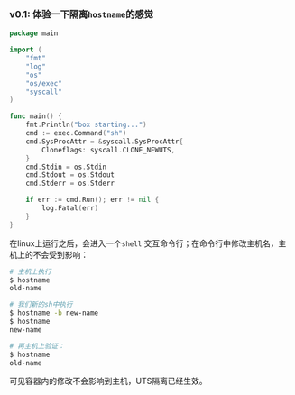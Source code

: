

### v0.1: 体验一下隔离`hostname`的感觉

```go
package main

import (
	"fmt"
	"log"
	"os"
	"os/exec"
	"syscall"
)

func main() {
	fmt.Println("box starting...")
	cmd := exec.Command("sh")
	cmd.SysProcAttr = &syscall.SysProcAttr{
		Cloneflags: syscall.CLONE_NEWUTS,
	}
	cmd.Stdin = os.Stdin
	cmd.Stdout = os.Stdout
	cmd.Stderr = os.Stderr

	if err := cmd.Run(); err != nil {
		log.Fatal(err)
	}
}

```

在linux上运行之后，会进入一个`shell` 交互命令行；在命令行中修改主机名，主机上的不会受到影响：

```sh
# 主机上执行
$ hostname
old-name

# 我们新的sh中执行
$ hostname -b new-name
$ hostname
new-name

# 再主机上验证：
$ hostname
old-name
```

可见容器内的修改不会影响到主机，UTS隔离已经生效。